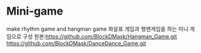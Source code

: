 # Mini-game
make rhythm game and hangman game
화살표 게임과 행맨게임을 하는 미니 게임으로 구성
원본:https://github.com/BlockDMask/Hangman_Game.git
    https://github.com/BlockDMask/DanceDance_Game.git
